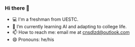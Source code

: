 ### Hi there 👋
- 💻 I'm a freshman from UESTC.
- 🌱 I’m currently learning AI and adapting to college life.
- 📫 How to reach me: email me at cnsdlzd@outlook.com
- 😄 Pronouns: he/his
<!--
**ghostdoglzd/ghostdoglzd** is a ✨ _special_ ✨ repository because its `README.md` (this file) appears on your GitHub profile.

Here are some ideas to get you started:

- 🔭 I’m currently working on ...
- 🌱 I’m currently learning ...
- 👯 I’m looking to collaborate on ...
- 🤔 I’m looking for help with ...
- 💬 Ask me about ...
- 📫 How to reach me: ...
- 😄 Pronouns: ...
- ⚡ Fun fact: ...
-->
